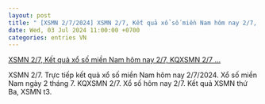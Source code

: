```yaml
---
layout: post
title: " [XSMN 2/7/2024] XSMN 2/7, Kết quả xổ số miền Nam hôm nay 2/7, KQXSMN 2/7 ..."
date: Wed, 03 Jul 2024 11:00:00 +0700
categories: entries VN
---
```

[XSMN 2/7, Kết quả xổ số miền Nam hôm nay 2/7, KQXSMN 2/7 ...](https://congthuong.vn/xsmn-27-ket-qua-xo-so-mien-nam-hom-nay-272024-xo-so-mien-nam-ngay-2-thang-7truc-tiep-xsmn-27-329519.html)

XSMN 2/7. Trực tiếp kết quả xổ số miền Nam hôm nay 2/7/2024. Xổ số miền Nam ngày 2 tháng 7. KQXSMN 2/7. Xổ số hôm nay 2/7. Kết quả XSMN thứ Ba, XSMN t3.

